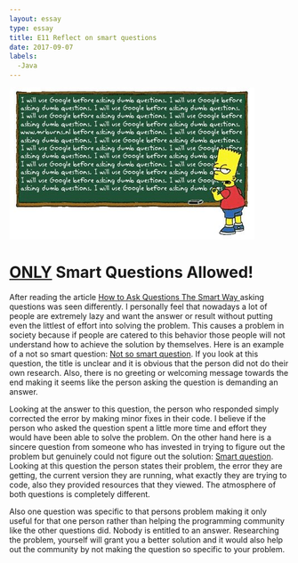 ```yaml
---
layout: essay
type: essay
title: E11 Reflect on smart questions
date: 2017-09-07
labels:
  -Java
---
```


<img class="ui medium right floated rounded image" src="../images/smartquestions.jpg">

<H1><u>ONLY</u> Smart Questions Allowed!</H1>

After reading the article <a href = "http://www.catb.org/esr/faqs/smart-questions.html">How to Ask Questions The Smart Way </a> asking questions was seen differently. I personally feel that nowadays a lot of people are extremely lazy and want the answer or result without putting even the littlest of effort into solving the problem. This causes a problem in society because if people are catered to this behavior those people will not understand how to achieve the solution by themselves. Here is an example of a not so smart question: <a href = "https://stackoverflow.com/questions/9864267/loading-image-resource">Not so smart question</a>. If you look at this question, the title is unclear and it is obvious that the person did not do their own research. Also, there is no greeting or welcoming message towards the end making it seems like the person asking the question is demanding an answer. 

Looking at the answer to this question, the person who responded simply corrected the error by making minor fixes in their code. I believe if the person who asked the question spent a little more time and effort they would have been able to solve the problem. On the other hand here is a sincere question from someone who has invested in trying to figure out the problem but genuinely could not figure out the solution: <a href = "https://stackoverflow.com/questions/37335/how-to-deal-with-java-lang-outofmemoryerror-java-heap-space-error-64mb-heap">Smart question</a>. Looking at this question the person states their problem, the error they are getting, the current version they are running, what exactly they are trying to code, also they provided resources that they viewed. The atmosphere of both questions is completely different. 

Also one question was specific to that persons problem making it only useful for that one person rather than helping the programming community like the other questions did. Nobody is entitled to an answer. Researching the problem, yourself will grant you a better solution and it would also help out the community by not making the question so specific to your problem. 
